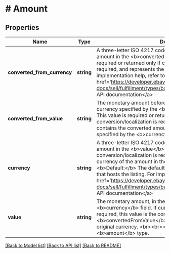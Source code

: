 # # Amount

## Properties

Name | Type | Description | Notes
------------ | ------------- | ------------- | -------------
**converted_from_currency** | **string** | A three-letter ISO 4217 code that indicates the currency of the amount in the &lt;b&gt;convertedFromValue&lt;/b&gt; field. This value is required or returned only if currency conversion/localization is required, and represents the pre-conversion currency. For implementation help, refer to &lt;a href&#x3D;&#39;https://developer.ebay.com/api-docs/sell/fulfillment/types/ba:CurrencyCodeEnum&#39;&gt;eBay API documentation&lt;/a&gt; | [optional]
**converted_from_value** | **string** | The monetary amount before any conversion is performed, in the currency specified by the &lt;b&gt;convertedFromCurrency&lt;/b&gt; field. This value is required or returned only if currency conversion/localization is required. The &lt;b&gt;value&lt;/b&gt; field contains the converted amount of this value, in the currency specified by the &lt;b&gt;currency&lt;/b&gt; field. | [optional]
**currency** | **string** | A three-letter ISO 4217 code that indicates the currency of the amount in the &lt;b&gt;value&lt;/b&gt; field. If currency conversion/localization is required, this is the post-conversion currency of the amount in the &lt;b&gt;value&lt;/b&gt; field.&lt;br /&gt;&lt;br /&gt;&lt;b&gt;Default:&lt;/b&gt; The default currency of the eBay marketplace that hosts the listing. For implementation help, refer to &lt;a href&#x3D;&#39;https://developer.ebay.com/api-docs/sell/fulfillment/types/ba:CurrencyCodeEnum&#39;&gt;eBay API documentation&lt;/a&gt; | [optional]
**value** | **string** | The monetary amount, in the currency specified by the &lt;b&gt;currency&lt;/b&gt; field. If currency conversion/localization is required, this value is the converted amount, and the &lt;b&gt;convertedFromValue&lt;/b&gt; field contains the amount in the original currency.  &lt;br&gt;&lt;br&gt;&lt;i&gt;Required in&lt;/i&gt; the &lt;b&gt;amount&lt;/b&gt; type. | [optional]

[[Back to Model list]](../../README.md#models) [[Back to API list]](../../README.md#endpoints) [[Back to README]](../../README.md)
